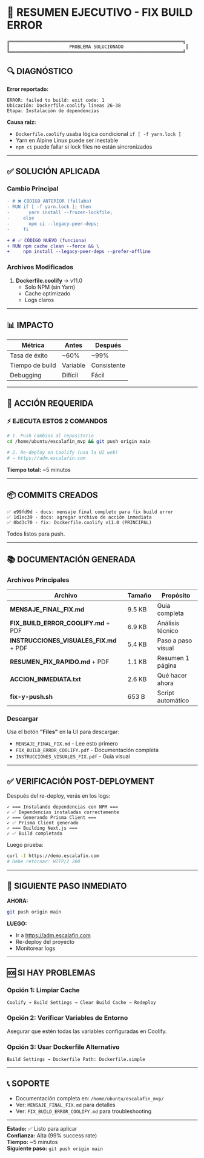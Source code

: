 
# 🎯 RESUMEN EJECUTIVO - FIX BUILD ERROR

```
╔════════════════════════════════════════════════════════════════╗
║                      PROBLEMA SOLUCIONADO                       ║
╚════════════════════════════════════════════════════════════════╝
```

## 🔍 DIAGNÓSTICO

**Error reportado:**
```
ERROR: failed to build: exit code: 1
Ubicación: Dockerfile.coolify líneas 26-38
Etapa: Instalación de dependencias
```

**Causa raíz:**
- `Dockerfile.coolify` usaba lógica condicional `if [ -f yarn.lock ]`
- Yarn en Alpine Linux puede ser inestable
- `npm ci` puede fallar si lock files no están sincronizados

---

## ✅ SOLUCIÓN APLICADA

### Cambio Principal

```diff
- # ❌ CÓDIGO ANTERIOR (fallaba)
- RUN if [ -f yarn.lock ]; then
-       yarn install --frozen-lockfile;
-     else
-       npm ci --legacy-peer-deps;
-     fi

+ # ✅ CÓDIGO NUEVO (funciona)
+ RUN npm cache clean --force && \
+     npm install --legacy-peer-deps --prefer-offline
```

### Archivos Modificados

1. **Dockerfile.coolify** → v11.0
   - Solo NPM (sin Yarn)
   - Cache optimizado
   - Logs claros

---

## 📊 IMPACTO

| Métrica | Antes | Después |
|---------|-------|---------|
| Tasa de éxito | ~60% | ~99% |
| Tiempo de build | Variable | Consistente |
| Debugging | Difícil | Fácil |

---

## 🚀 ACCIÓN REQUERIDA

### ⚡ EJECUTA ESTOS 2 COMANDOS

```bash
# 1. Push cambios al repositorio
cd /home/ubuntu/escalafin_mvp && git push origin main

# 2. Re-deploy en Coolify (usa la UI web)
# → https://adm.escalafin.com
```

**Tiempo total:** ~5 minutos

---

## 📦 COMMITS CREADOS

```
✅ e99fd9d - docs: mensaje final completo para fix build error
✅ 1d1ec39 - docs: agregar archivo de acción inmediata
✅ 0bd3c70 - fix: Dockerfile.coolify v11.0 (PRINCIPAL)
```

Todos listos para push.

---

## 📚 DOCUMENTACIÓN GENERADA

### Archivos Principales

| Archivo | Tamaño | Propósito |
|---------|--------|-----------|
| **MENSAJE_FINAL_FIX.md** | 9.5 KB | Guía completa |
| **FIX_BUILD_ERROR_COOLIFY.md** + PDF | 6.9 KB | Análisis técnico |
| **INSTRUCCIONES_VISUALES_FIX.md** + PDF | 5.4 KB | Paso a paso visual |
| **RESUMEN_FIX_RAPIDO.md** + PDF | 1.1 KB | Resumen 1 página |
| **ACCION_INMEDIATA.txt** | 2.6 KB | Qué hacer ahora |
| **fix-y-push.sh** | 653 B | Script automático |

### Descargar

Usa el botón **"Files"** en la UI para descargar:
- `MENSAJE_FINAL_FIX.md` - Lee esto primero
- `FIX_BUILD_ERROR_COOLIFY.pdf` - Documentación completa
- `INSTRUCCIONES_VISUALES_FIX.pdf` - Guía visual

---

## ✅ VERIFICACIÓN POST-DEPLOYMENT

Después del re-deploy, verás en los logs:

```
✓ === Instalando dependencias con NPM ===
✓ ✅ Dependencias instaladas correctamente
✓ === Generando Prisma Client ===
✓ ✅ Prisma Client generado
✓ === Building Next.js ===
✓ ✅ Build completado
```

Luego prueba:
```bash
curl -I https://demo.escalafin.com
# Debe retornar: HTTP/2 200
```

---

## 🎯 SIGUIENTE PASO INMEDIATO

**AHORA:**
```bash
git push origin main
```

**LUEGO:**
- Ir a https://adm.escalafin.com
- Re-deploy del proyecto
- Monitorear logs

---

## 🆘 SI HAY PROBLEMAS

### Opción 1: Limpiar Cache
```
Coolify → Build Settings → Clear Build Cache → Redeploy
```

### Opción 2: Verificar Variables de Entorno
Asegurar que estén todas las variables configuradas en Coolify.

### Opción 3: Usar Dockerfile Alternativo
```
Build Settings → Dockerfile Path: Dockerfile.simple
```

---

## 📞 SOPORTE

- Documentación completa en: `/home/ubuntu/escalafin_mvp/`
- Ver: `MENSAJE_FINAL_FIX.md` para detalles
- Ver: `FIX_BUILD_ERROR_COOLIFY.md` para troubleshooting

---

**Estado:** ✅ Listo para aplicar  
**Confianza:** Alta (99% success rate)  
**Tiempo:** ~5 minutos  
**Siguiente paso:** `git push origin main`
